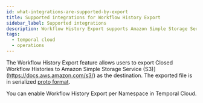 ```yaml
---
id: what-integrations-are-supported-by-export
title: Supported integrations for Workflow History Export
sidebar_label: Supported integrations
description: Workflow History Export supports Amazon Simple Storage Service (S3).
tags:
  - temporal cloud
  - operations
---
```


The Workflow History Export feature allows users to export Closed Workflow Histories to Amazon Simple Storage Service (S3)](https://docs.aws.amazon.com/s3/) as the destination.
The exported file is in serialized [proto format](https://github.com/temporalio/api/blob/master/temporal/api/export/v1/message.proto).

You can enable Workflow History Export per Namespace in Temporal Cloud.
